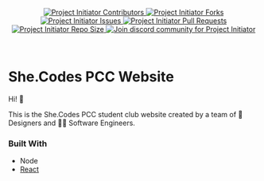 <div id="top"></div>
<!--
*** Thanks for checking out Shecode Website README.md. 
*** If you have a suggestion that would make this better, 
*** please fork the repo and create a pull request
*** or simply open an issue with the tag "readme".
-->

<!-- PROJECT LOGO -->
<!-- TODO: ADD Logo -->

<!-- PROJECT SHIELDS -->
<!-- Make badges at https://shields.io/ -->
<p align="center">
<a href="https://github.com/She-Codes-PCC/website/graphs/contributors" title="Contributors">
<img src="https://img.shields.io/github/contributors/She-Codes-PCC/website?label=Contributor&logo=github&style=flat-square" alt="Project Initiator Contributors">
</a>
<a href="https://github.com/She-Codes-PCC/website/fork" title="Forks">
<img src="https://img.shields.io/github/forks/She-Codes-PCC/website?label=Forks&logo=github&style=flat-square" alt="Project Initiator Forks"/>
</a>
<a href="https://github.com/She-Codes-PCC/website/issues" title="Issues">
<img src="https://img.shields.io/github/issues/She-Codes-PCC/Website?label=Issues&logo=github&style=flat-square" alt="Project Initiator Issues"/>
</a>
<a href="https://github.com/She-Codes-PCC/website/pulls" title="Pull Requests">
<img src="https://img.shields.io/github/issues-pr/She-Codes-PCC/website?label=Pull%20Requests&logo=github&style=flat-square" alt="Project Initiator Pull Requests"/>
</a>
<a href="https://github.com/She-Codes-PCC/website" title="Repo Size">
<img src="https://img.shields.io/github/repo-size/She-Codes-PCC/website?label=Repo%20Size&logo=github&style=flat-square" alt="Project Initiator Repo Size"/>
</a>
    
<!-- Need to change -->

<a href="https://discord.com/invite/wpb9kmD6gp" title="Join Community">
<img src="https://img.shields.io/discord/816118243784785932?color=%237289DA&label=Join%20Community&logo=discord&logoColor=white&style=flat-square" alt="Join discord community for Project Initiator"/>
</a>
</p>

<br>

# She.Codes PCC Website

<p>Hi! 🙂</p>
<p>This is the She.Codes PCC student club website created by a team of 🎨 Designers and 👩‍💻 Software Engineers.</p>
<!-- TODO: Add tag line -->

### Built With

- Node
- [React](https://reactjs.org/)


[contributors-shield]: https://img.shields.io/github/contributors/othneildrew/Best-README-Template.svg?style=for-the-badge
[contributors-url]: https://github.com/othneildrew/Best-README-Template/graphs/contributors
[forks-shield]: https://img.shields.io/github/forks/othneildrew/Best-README-Template.svg?style=for-the-badge
[forks-url]: https://github.com/othneildrew/Best-README-Template/network/members
[stars-shield]: https://img.shields.io/github/stars/othneildrew/Best-README-Template.svg?style=for-the-badge
[stars-url]: https://github.com/othneildrew/Best-README-Template/stargazers
[issues-shield]: https://img.shields.io/github/issues/othneildrew/Best-README-Template.svg?style=for-the-badge
[issues-url]: https://github.com/othneildrew/Best-README-Template/issues
[license-shield]: https://github.com/king-technologies/Project-Initiator/blob/master/LICENSE
[license-url]: https://github.com/othneildrew/Best-README-Template/blob/master/LICENSE.txt
[linkedin-shield]: https://img.shields.io/badge/-LinkedIn-black.svg?style=for-the-badge&logo=linkedin&colorB=555
[linkedin-url]: https://linkedin.com/in/othneildrew
[product-screenshot]: images/screenshot.png
